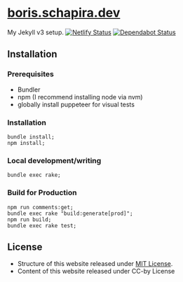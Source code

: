 <!-- @format -->

# [boris.schapira.dev](https://boris.schapira.dev)

My Jekyll v3 setup.
[![Netlify Status](https://api.netlify.com/api/v1/badges/8d29f6c7-0b97-4227-aed7-8e51c276900c/deploy-status)](https://app.netlify.com/sites/borisschapira/deploys) [![Dependabot Status](https://api.dependabot.com/badges/status?host=github&repo=borisschapira/boris.schapira.dev)](https://dependabot.com)

## Installation

### Prerequisites

-   Bundler
-   npm (I recommend installing node via nvm)
-   globally install puppeteer for visual tests

### Installation

```
bundle install;
npm install;
```

### Local development/writing

```
bundle exec rake;
```

### Build for Production

```
npm run comments:get;
bundle exec rake "build:generate[prod]";
npm run build;
bundle exec rake test;
```

## License

-   Structure of this website released under [MIT License](LICENSE.md).
-   Content of this website released under CC-by License
